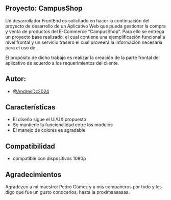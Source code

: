 ## Proyecto: CampusShop

Un desarrollador FrontEnd es solicitado en hacer la continuación del proyecto de desarrollo de un Aplicativo Web que pueda gestionar la compra y venta de productos del E-Commerce “CampusShop”. Para ello se entrega un proyecto base realizado, el cual contiene una ejemplificación funcional a nivel frontal y un servicio trasero el cual proveerá la información necesaria para el uso de .

El propósito de dicho trabajo es realizar la creación de la parte frontal del aplicativo de acuerdo a los requerimientos del cliente.

## Autor:

- [@AndresDz2024](https://github.com/AndresDz2024)

## Características

- El diseño sigue el UI/UX propuesto
- Se mantiene la funcionalidad entre los modulos
- El manejo de colores es agradable
## Compatibilidad

- compatible con dispositivos 1080p

## Agradecimientos

Agradezco a mi maestro: Pedro Gómez y a mis compañeros por todo y les digo que fue un gusto conocerlos, hasta la proximaaaaaaa.